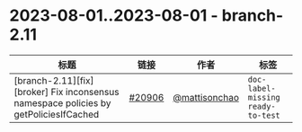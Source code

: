 # 2023-08-01..2023-08-01 - branch-2.11
| 标题 | 链接 | 作者 | 标签 |
| - | :--: | :--: | - |
| [branch-2.11][fix][broker] Fix inconsensus namespace policies by getPoliciesIfCached  | [#20906](https://github.com/apache/pulsar/pull/20906) | [@mattisonchao](https://github.com/mattisonchao) | `doc-label-missing` `ready-to-test`  | 
